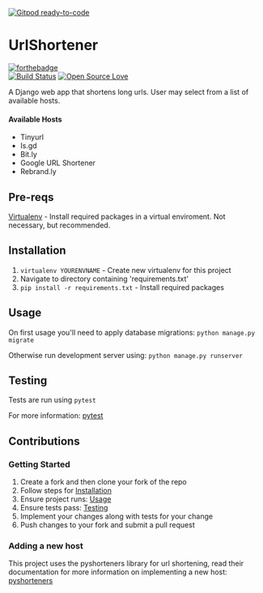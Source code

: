 [![Gitpod ready-to-code](https://img.shields.io/badge/Gitpod-ready--to--code-blue?logo=gitpod)](https://gitpod.io/#https://github.com/p53ud0k0d3/UrlShortener)

# UrlShortener 
[![forthebadge](http://forthebadge.com/badges/built-with-swag.svg)](http://forthebadge.com)     
[![Build Status](https://travis-ci.org/p53ud0k0d3/UrlShortener.svg?branch=master)](https://travis-ci.org/p53ud0k0d3/UrlShortener)     [![Open Source Love](https://badges.frapsoft.com/os/v1/open-source.svg?v=102)](https://github.com/ellerbrock/open-source-badge/)

A Django web app that shortens long urls. User may select from a list of available hosts. 

#### Available Hosts
- Tinyurl
- Is.gd
- Bit.ly
- Google URL Shortener
- Rebrand.ly

## Pre-reqs

[Virtualenv](https://virtualenv.pypa.io/en/stable/) - Install required packages in a virtual enviroment. Not necessary, but recommended. 

## Installation

1. `virtualenv YOURENVNAME` - Create new virtualenv for this project
2. Navigate to directory containing 'requirements.txt'
3. `pip install -r requirements.txt` - Install required packages

## Usage


On first usage you'll need to apply database migrations: `python manage.py migrate`

Otherwise run development server using: `python manage.py runserver`

## Testing

Tests are run using `pytest`

For more information: [pytest](https://docs.pytest.org/en/latest/contents.html)


## Contributions
### Getting Started
1. Create a fork and then clone your fork of the repo
2. Follow steps for [Installation](#installation)
3. Ensure project runs: [Usage](#usage)
4. Ensure tests pass: [Testing](#testing)
5. Implement your changes along with tests for your change
6. Push changes to your fork and submit a pull request


### Adding a new host
This project uses the pyshorteners library for url shortening, read their documentation for more information on implementing a new host: [pyshorteners](https://pyshorteners.readthedocs.io/en/latest/index.html)
